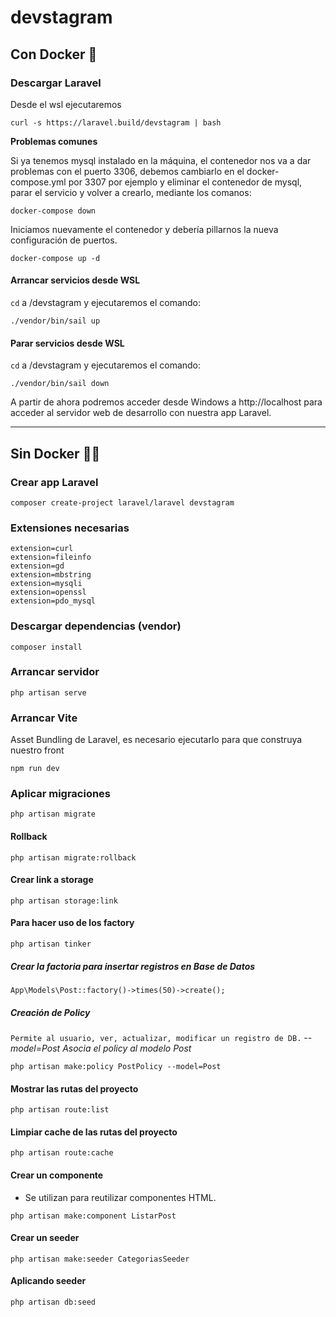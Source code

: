 # devstagram

## Con Docker 🐳

### Descargar Laravel

Desde el wsl ejecutaremos

```
curl -s https://laravel.build/devstagram | bash
```

**Problemas comunes**

Si ya tenemos mysql instalado en la máquina, el contenedor nos va a dar problemas con el puerto 3306, debemos cambiarlo en el docker-compose.yml por 3307 por ejemplo y eliminar el contenedor de mysql, parar el servicio y volver a crearlo, mediante los comanos:

```
docker-compose down
```

Iniciamos nuevamente el contenedor y debería pillarnos la nueva configuración de puertos.

```
docker-compose up -d
```

#### Arrancar servicios desde WSL

`cd` a /devstagram y ejecutaremos el comando:

```
./vendor/bin/sail up
```

#### Parar servicios desde WSL

`cd` a /devstagram y ejecutaremos el comando:

```
./vendor/bin/sail down
```

A partir de ahora podremos acceder desde Windows a http://localhost para acceder al servidor web de desarrollo con nuestra app Laravel.

---

## Sin Docker 🚫🐳

### Crear app Laravel

```
composer create-project laravel/laravel devstagram
```

### Extensiones necesarias

```
extension=curl
extension=fileinfo
extension=gd
extension=mbstring
extension=mysqli
extension=openssl
extension=pdo_mysql
```

### Descargar dependencias (vendor)

```
composer install
```

### Arrancar servidor

```
php artisan serve
```

### Arrancar Vite

Asset Bundling de Laravel, es necesario ejecutarlo para que construya nuestro front

```
npm run dev
```

### Aplicar migraciones

```
php artisan migrate
```

#### Rollback

```
php artisan migrate:rollback
```

#### Crear link a storage
```
php artisan storage:link
```
#### Para hacer uso de los factory

```
php artisan tinker
```

##### Crear la factoria para insertar registros en Base de Datos

```
App\Models\Post::factory()->times(50)->create();
```

##### Creación de Policy

`Permite al usuario, ver, actualizar, modificar un registro de DB.`
_--model=Post Asocia el policy al modelo Post_

```
php artisan make:policy PostPolicy --model=Post
```

#### Mostrar las rutas del proyecto

```
php artisan route:list
```

#### Limpiar cache de las rutas del proyecto

```
php artisan route:cache
```

#### Crear un componente

-   Se utilizan para reutilizar componentes HTML.

```
php artisan make:component ListarPost
```

#### Crear un seeder
```
php artisan make:seeder CategoriasSeeder
```

#### Aplicando seeder
```
php artisan db:seed
```
